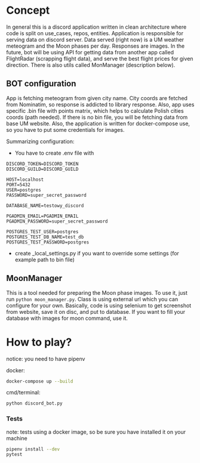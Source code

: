 
# Concept
In general this is a discord application written in clean architecture where code is split on use_cases, repos, entities.
Application is responsible for serving data on discord server. Data served (right now) is a UM weather meteogram
and the Moon phases per day. Responses are images. In the future, bot will be using API for getting data from another app called
FlightRadar (scrapping flight data), and serve the best flight prices for given direction.
There is also utils called MonManager (description below).

## BOT configuration

App is fetching meteogram from given city name. City coords are fetched from Nominatim, so response is addicted to library
response. Also, app uses specific .bin file with points matrix, which helps to calculate Polish cities coords (path needed). 
If there is no bin file, you will be fetching data from base UM website.
Also, the application is written for docker-compose use, so you have to put some credentials for images.

Summarizing configuration: 
- You have to create .env file with 
```commandline
DISCORD_TOKEN=DISCORD_TOKEN
DISCORD_GUILD=DISCORD_GUILD

HOST=localhost
PORT=5432
USER=postgres
PASSWORD=super_secret_password

DATABASE_NAME=testowy_discord

PGADMIN_EMAIL=PGADMIN_EMAIL
PGADMIN_PASSWORD=super_secret_password

POSTGRES_TEST_USER=postgres
POSTGRES_TEST_DB_NAME=test_db
POSTGRES_TEST_PASSWORD=postgres
```
- create _local_settings.py if you want to override some settings (for example path to bin file)

## MoonManager

This is a tool needed for preparing the Moon phase images. To use it, just run ```python moon_manager.py```. Class is using
external url which you can configure for your own. Basically, code is using selenium to get screenshot from website,
save it on disc, and put to database. If you want to fill your database with images for moon command, use it.

# How to play?

notice: you need to have pipenv

docker:
```bash
docker-compose up --build
```
cmd/terminal:

```bash
python discord_bot.py
```

### Tests

note: tests using a docker image, so be sure you have installed it on your machine
```bash
pipenv install --dev
pytest
```